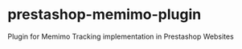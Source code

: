 prestashop-memimo-plugin
========================

Plugin for Memimo Tracking implementation in Prestashop Websites
